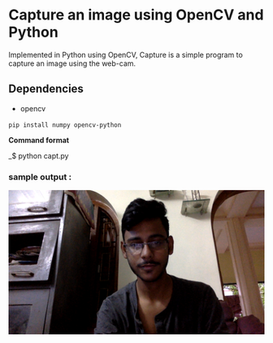 # Capture an image using OpenCV and Python 

Implemented in Python using OpenCV, Capture is a simple program to capture an image using the web-cam.

 ## Dependencies
  * opencv
  
`pip install numpy opencv-python`


 **Command format** 
 
 _$ python capt.py 
 
 
 ### sample output :
 ![](image0.png)
 
